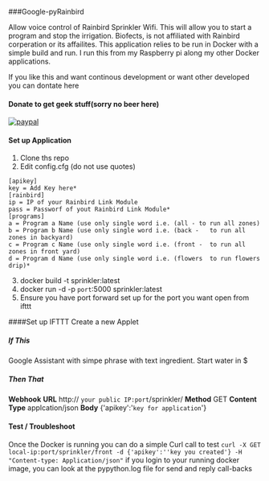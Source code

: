 ###Google-pyRainbird

Allow voice control of Rainbird Sprinkler Wifi. This will allow you to start a program and stop the irrigation.
Biofects, is not affiliated with Rainbird corperation or its affailites.  This application relies to be run in Docker with a simple build and run. I run this from my Raspberry pi along my other Docker applications.

If you like this and want continous development or want other developed you can dontate here
#### Donate to get geek stuff(sorry no beer here)

[![paypal](https://www.paypalobjects.com/en_US/i/btn/btn_donateCC_LG.gif)](https://www.paypal.com/cgi-bin/webscr?cmd=_s-xclick&hosted_button_id=TWRQVYJWC77E6)

#### Set up Application
1. Clone ths repo
2. Edit config.cfg (do not use quotes)
```
[apikey]
key = Add Key here*
[rainbird]
ip = IP of your Rainbird Link Module
pass = Passworf of yout Rainbird Link Module*
[programs]
a = Program a Name (use only single word i.e. (all - to run all zones)
b = Program b Name (use only single word i.e. (back - 	to run all zones in backyard)
c = Program c Name (use only single word i.e. (front - 	to run all zones in front yard)
d = Program d Name (use only single word i.e. (flowers  to run flowers drip)*
```
3. docker build -t sprinkler:latest
4. docker run -d -p `port`:5000 sprinkler:latest
5. Ensure you have port forward set up for the port you want open from ifttt

####Set up IFTTT
Create a new Applet
##### If This
Google Assistant with simpe phrase with text ingredient.
Start water in $
##### Then That
**Webhook**
**URL**
http:// `your public IP:port`/sprinkler/<Textfiled>
**Method** 
GET
**Content Type**
applcation/json
**Body** 
{'apikey':'`key for application`'}

#### Test / Troubleshoot
Once the Docker is running you can do a simple Curl call to test
`curl -X GET local-ip:port/sprinkler/front -d {'apikey':''key you created'} -H "Content-type: Application/json"`
if you login to your running docker image, you can look at the pypython.log file for send and reply call-backs




